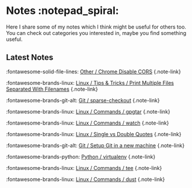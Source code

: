 # Notes :notepad_spiral:

Here I share some of my notes which I think might be useful for others too. You can check out
categories you interested in, maybe you find something useful.

<!-- TODO: Instead of showing all the notes, display category tree here in page. Just like side nav -->

<style>
.note-link {
  transition: transform 0.1s;
  margin-top: 0.5rem;
  margin-bottom: 0.5rem;

  &:hover {
    transform: translateX(10px);
  }
}
</style>

## Latest Notes

:fontawesome-solid-file-lines: [ Other / Chrome Disable CORS](./other/chrome-disable-cors/index.md)
{.note-link}

:fontawesome-brands-linux: [ Linux / Tips & Tricks / Print Multiple Files Separated With Filenames](./linux/tips-and-tricks/print-multiple-files-separated-with-filename/index.md)
{.note-link}

:fontawesome-brands-git-alt: [ Git / sparse-checkout](./git/sparse-checkout/index.md)
{.note-link}

:fontawesome-brands-linux: [ Linux / Commands / gpgtar](./linux/commands/gpgtar/index.md)
{.note-link}

:fontawesome-brands-linux: [ Linux / Commands / watch](./linux/commands/watch/index.md)
{.note-link}

:fontawesome-brands-linux: [ Linux / Single vs Double Quotes](./linux/single-vs-double-quotes/index.md)
{.note-link}

:fontawesome-brands-git-alt: [ Git / Setup Git in a new machine](./git/setup.md)
{.note-link}

:fontawesome-brands-python: [ Python / virtualenv](./python/virtualenv/index.md)
{.note-link}

:fontawesome-brands-linux: [ Linux / Commands / tee](./linux/commands/tee/index.md)
{.note-link}

:fontawesome-brands-linux: [ Linux / Commands / dust](./linux/commands/dust/index.md)
{.note-link}